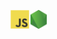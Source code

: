 <!-- markdownlint-disable first-line-heading no-inline-html -->

<!-- <pre align="center">
╔═══════╗
║  ESC  ║
╚═══════╝
</pre> -->

<img align="left" height="30px" width="30px" alt="" src="https://raw.githubusercontent.com/devicons/devicon/master/icons/javascript/javascript-original.svg"></img>
<img align="left" height="30px" width="30px" alt="" src="https://raw.githubusercontent.com/devicons/devicon/master/icons/nodejs/nodejs-original.svg"></img>

<!-- ╣ ╠ ╩ ╦ ╚ ╝ ╔ ╗ ═ ║ ╬  -->
